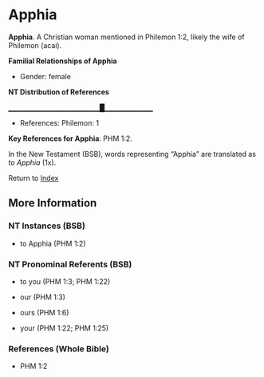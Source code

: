 # Apphia
**Apphia**. 
A Christian woman mentioned in Philemon 1:2, likely the wife of Philemon (acai). 




**Familial Relationships of Apphia**


* Gender: female


**NT Distribution of References**

▁▁▁▁▁▁▁▁▁▁▁▁▁▁▁▁▁█▁▁▁▁▁▁▁▁▁
* References: Philemon: 1



**Key References for Apphia**: 
PHM 1:2. 




In the New Testament (BSB), words representing “Apphia” are translated as 
*to Apphia* (1x). 


Return to [Index](00-Index.md)

## More Information

### NT Instances (BSB)

* to Apphia (PHM 1:2)



### NT Pronominal Referents (BSB)

* to you (PHM 1:3; PHM 1:22)

* our (PHM 1:3)

* ours (PHM 1:6)

* your (PHM 1:22; PHM 1:25)



### References (Whole Bible)

* PHM 1:2



